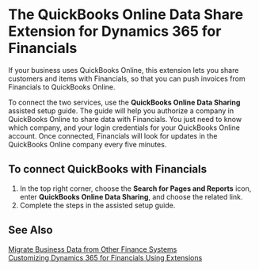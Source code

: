 <properties
	pageTitle="The QuickBooks Online Data Share Extension for Dynamics 365 for Financials | Financials"
        description="Describes how to share data with QuickBooks Online so you can push invoices from Financials."
        services="project-madeira"
        documentationCenter=""
        authors="bholtorf"/>
<tags
    ms.service="project-madeira"
    ms.topic="article"
    ms.devlang="na"
    ms.tgt_pltfrm="na"
    ms.workload="na"
    ms.date="10/11/2016"
    ms.author="bholtorf" />

# The QuickBooks Online Data Share Extension for Dynamics 365 for Financials
If your business uses QuickBooks Online, this extension lets you share customers and items with Financials, so that you can push invoices from Financials to QuickBooks Online.

<!-- Questions
why would you do this? 
how do you push an invoice from SaaS to QuickBooks Online?/-->

To connect the two services, use the **QuickBooks Online Data Sharing** assisted setup guide. The guide will help you authorize a company in QuickBooks Online to share data with Financials. You just need to know which company, and your login credentials for your QuickBooks Online account. Once connected, Financials will look for updates in the QuickBooks Online company every five minutes.

<!-- Do we need to say more about what data is shared? I've mentioned items and customers, but maybe we should be more specific and say something like, "only the data we need in order to share an invoice..." /-->

## To connect QuickBooks with Financials
1. In the top right corner, choose the **Search for Pages and Reports** icon, enter **QuickBooks Online Data Sharing**, and choose the related link.
2. Complete the steps in the assisted setup guide.

## See Also  
[Migrate Business Data from Other Finance Systems](upload-data.md)  
[Customizing Dynamics 365 for Financials Using Extensions ](ui-extensions.md) 